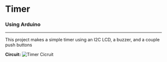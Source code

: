 # Timer
### Using Arduino
---

This project makes a simple timer using an I2C LCD, a buzzer, and a couple push buttons

**Circuit:**
![Timer Cicruit](://raw.githubusercontent.com/prog-apprentice401/Timer/main/shots/Timer_bb.jpg?token=AOU6RCILHC7PJVFDLTLFLKLALRBM6)
